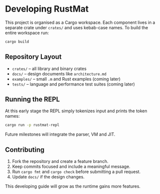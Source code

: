 # Developing RustMat

This project is organised as a Cargo workspace. Each component lives in a separate crate under `crates/` and uses kebab-case names. To build the entire workspace run:

```bash
cargo build
```

## Repository Layout

- `crates/` – all library and binary crates
- `docs/` – design documents like `architecture.md`
- `examples/` – small `.m` and Rust examples (coming later)
- `tests/` – language and performance test suites (coming later)

## Running the REPL

At this early stage the REPL simply tokenizes input and prints the token names:

```bash
cargo run -p rustmat-repl
```

Future milestones will integrate the parser, VM and JIT.

## Contributing

1. Fork the repository and create a feature branch.
2. Keep commits focused and include a meaningful message.
3. Run `cargo fmt` and `cargo check` before submitting a pull request.
4. Update `docs/` if the design changes.

This developing guide will grow as the runtime gains more features.

